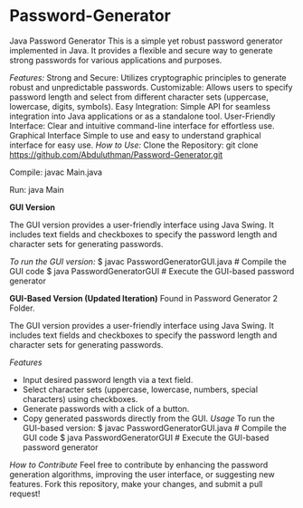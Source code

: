 # Password-Generator
Java Password Generator This is a simple yet robust password generator implemented in Java. It provides a flexible and secure way to generate strong passwords for various applications and purposes.

_Features:_
Strong and Secure: 
  Utilizes cryptographic principles to generate robust and unpredictable passwords.
Customizable: 
  Allows users to specify password length and select from different character sets (uppercase, lowercase, digits, symbols).
Easy Integration: 
  Simple API for seamless integration into Java applications or as a standalone tool.
User-Friendly Interface: 
  Clear and intuitive command-line interface for effortless use.
Graphical Interface
  Simple to use and easy to understand graphical interface for easy use.
_How to Use:_
Clone the Repository: git clone https://github.com/Abduluthman/Password-Generator.git

Compile: javac Main.java

Run: java Main 


**GUI Version**

The GUI version provides a user-friendly interface using Java Swing. It includes text fields and checkboxes to specify the password length and character sets for generating passwords.

_To run the GUI version:_
$ javac PasswordGeneratorGUI.java  # Compile the GUI code
$ java PasswordGeneratorGUI         # Execute the GUI-based password generator

**GUI-Based Version (Updated Iteration)**
Found in Password Generator 2 Folder.

The GUI version provides a user-friendly interface using Java Swing. It includes text fields and checkboxes to specify the password length and character sets for generating passwords.

_Features_
-  Input desired password length via a text field.
-  Select character sets (uppercase, lowercase, numbers, special characters) using checkboxes.
-  Generate passwords with a click of a button.
-  Copy generated passwords directly from the GUI.
_Usage_
To run the GUI-based version:
$ javac PasswordGeneratorGUI.java  # Compile the GUI code
$ java PasswordGeneratorGUI         # Execute the GUI-based password generator


_How to Contribute_
Feel free to contribute by enhancing the password generation algorithms, improving the user interface, or suggesting new features. Fork this repository, make your changes, and submit a pull request!
